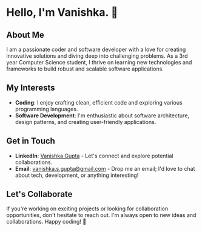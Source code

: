 # Hello, I'm Vanishka. 👋

## About Me

I am a passionate coder and software developer with a love for creating innovative solutions and diving deep into challenging problems. As a 3rd year Computer Science student, I thrive on learning new technologies and frameworks to build robust and scalable software applications.

## My Interests

- **Coding**: I enjoy crafting clean, efficient code and exploring various programming languages.
- **Software Development**: I'm enthusiastic about software architecture, design patterns, and creating user-friendly applications.

## Get in Touch

- **LinkedIn**: [Vanishka Gupta](https://www.linkedin.com/in/vanishka-gupta/) - Let's connect and explore potential collaborations.
- **Email**: [vanishka.s.gupta@gmail.com](vanishka.s.gupta@gmail.com) - Drop me an email; I'd love to chat about tech, development, or anything interesting!

## Let's Collaborate

If you're working on exciting projects or looking for collaboration opportunities, don't hesitate to reach out. I'm always open to new ideas and collaborations.
Happy coding! 🚀
